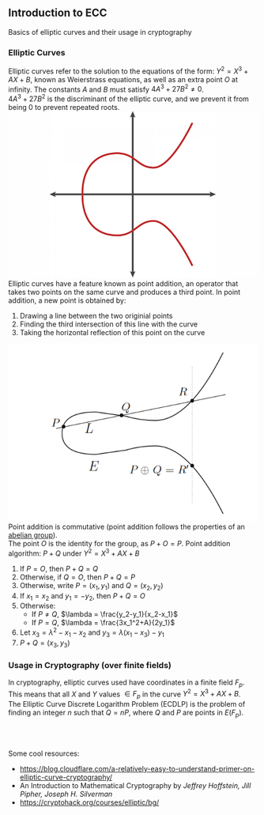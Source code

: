 Introduction to ECC
-
Basics of elliptic curves and their usage in cryptography

### Elliptic Curves
Elliptic curves refer to the solution to the equations of the form: $Y^2 = X^3 + AX + B$, known as Weierstrass equations, as well as an extra point $O$ at infinity. The constants $A$ and $B$ must satisfy $4A^3 + 27B^2 \ne 0$.  
$4A^3 + 27B^2$ is the discriminant of the elliptic curve, and we prevent it from being 0 to prevent repeated roots.
![Graph](../../assets/images/EllipticCurve.png)
Elliptic curves have a feature known as point addition, an operator that takes two points on the same curve and produces a third point. In point addition, a new point is obtained by:
1. Drawing a line between the two originial points
2. Finding the third intersection of this line with the curve
3. Taking the horizontal reflection of this point on the curve

![Graph](../../assets/images/EllipticPointAddition.png)
Point addition is commutative (point addition follows the properties of an [abelian group](https://en.wikipedia.org/wiki/Abelian_group)).  
The point $O$ is the identity for the group, as $P+O=P$.
Point addition algorithm: $P+Q$ under $Y^2 = X^3 + AX + B$
1. If $P=O$, then $P+Q=Q$
2. Otherwise, if $Q=O$, then $P+Q=P$
3. Otherwise, write $P=(x_1, y_1)$ and $Q=(x_2, y_2)$
4. If $x_1=x_2$ and $y_1=-y_2$, then $P+Q=O$
5. Otherwise:
    - If $P \ne Q$, $\lambda = \frac{y_2-y_1}{x_2-x_1}$
    - If $P=Q$, $\lambda = \frac{3x_1^2+A}{2y_1}$
6. Let $x_3=\lambda^2-x_1-x_2$ and $y_3=\lambda(x_1-x_3)-y_1$
7. $P+Q=(x_3, y_3)$

### Usage in Cryptography (over finite fields)
In cryptography, elliptic curves used have coordinates in a finite field $F_p$.  
This means that all $X$ and $Y$ values $\in F_p$ in the curve $Y^2 = X^3 + AX + B$.  
The Elliptic Curve Discrete Logarithm Problem (ECDLP) is the problem of finding an integer $n$ such that $Q=nP$, where $Q$ and $P$ are points in $E(F_p)$.



<br></br>

Some cool resources:  
- https://blog.cloudflare.com/a-relatively-easy-to-understand-primer-on-elliptic-curve-cryptography/
- An Introduction to Mathematical Cryptography by *Jeffrey Hoffstein, Jill Pipher, Joseph H. Silverman*
- https://cryptohack.org/courses/elliptic/bg/